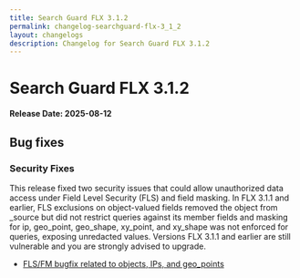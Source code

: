 ```yaml
---
title: Search Guard FLX 3.1.2
permalink: changelog-searchguard-flx-3_1_2
layout: changelogs
description: Changelog for Search Guard FLX 3.1.2
---
```

<!--- Copyright 2024 floragunn GmbH -->

# Search Guard FLX 3.1.2

**Release Date: 2025-08-12**

## Bug fixes

### Security Fixes

This release fixed two security issues that could allow unauthorized data access under Field Level Security (FLS) and field masking. In FLX 3.1.1 and earlier, FLS exclusions on object-valued fields removed the object from _source but did not restrict queries against its member fields and masking for ip, geo_point, geo_shape, xy_point, and xy_shape was not enforced for queries, exposing unredacted values. Versions FLX 3.1.1 and earlier are still vulnerable and you are strongly advised to upgrade.

* [FLS/FM bugfix related to objects, IPs, and geo_points](https://git.floragunn.com/search-guard/search-guard-suite-enterprise/-/merge_requests/1250)